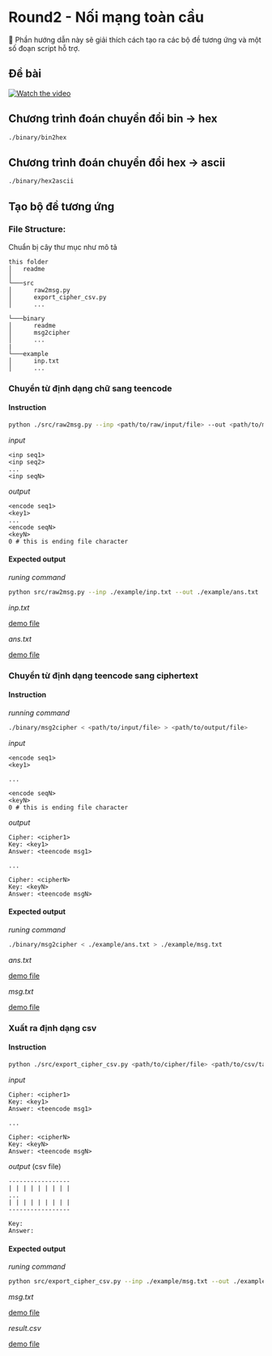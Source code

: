 # **Round2 - Nối mạng toàn cầu**
🚀 Phần hướng dẫn này sẽ giải thích cách tạo ra các bộ đề tương ứng và một số đoạn script hỗ trợ.

## **Đề bài**

[![Watch the video](https://img.youtube.com/vi/Z5k0B4TF8Mg/maxresdefault.jpg)](https://youtube.com/embed/P8LFF1Z0ECI?start=118&end=199)

## Chương trình đoán chuyển đổi bin -> hex

```bash
./binary/bin2hex
```
## Chương trình đoán chuyển đổi hex -> ascii

```bash
./binary/hex2ascii
```
## Tạo bộ đề tương ứng

### File Structure:
Chuẩn bị cây thư mục như mô tả
```
this folder
│   readme
│   
└───src
│      raw2msg.py
│      export_cipher_csv.py
│      ...

└───binary
│      readme
│      msg2cipher
│      ...
|
└───example
│      inp.txt
│      ...

```

### **Chuyển từ định dạng chữ sang teencode**
#### Instruction
```bash
python ./src/raw2msg.py --inp <path/to/raw/input/file> --out <path/to/msg/file> 
```

*input*
```
<inp seq1>
<inp seq2>
...
<inp seqN>
```
*output*
```
<encode seq1>
<key1>
...
<encode seqN>
<keyN>
0 # this is ending file character
```
#### **Expected output**
*runing command*
```bash
python src/raw2msg.py --inp ./example/inp.txt --out ./example/ans.txt
```
*inp.txt* 

[demo file](example/inp.txt)

*ans.txt*

[demo file](example/ans.txt)

### **Chuyển từ định dạng teencode sang ciphertext**
#### Instruction
*running command*
```bash
./binary/msg2cipher < <path/to/input/file> > <path/to/output/file>
```
*input*
```
<encode seq1>
<key1>

...

<encode seqN>
<keyN>
0 # this is ending file character
```

*output*
```
Cipher: <cipher1>
Key: <key1>
Answer: <teencode msg1>

...

Cipher: <cipherN>
Key: <keyN>
Answer: <teencode msgN>
```

#### **Expected output**
*runing command*
```bash
./binary/msg2cipher < ./example/ans.txt > ./example/msg.txt
```
*ans.txt*

[demo file](example/ans.txt)

*msg.txt*

[demo file](example/msg.txt)

### **Xuất ra định dạng csv**
#### Instruction
```bash
python ./src/export_cipher_csv.py <path/to/cipher/file> <path/to/csv/table/file>
```

*input*
```
Cipher: <cipher1>
Key: <key1>
Answer: <teencode msg1>

...

Cipher: <cipherN>
Key: <keyN>
Answer: <teencode msgN>
```

*output* (csv file)
```
-----------------
| | | | | | | | |
...
| | | | | | | | |
-----------------

Key: 
Answer: 
```
#### **Expected output**
*runing command*
```bash
python src/export_cipher_csv.py --inp ./example/msg.txt --out ./example/result.csv
```
*msg.txt*

[demo file](example/msg.txt)

*result.csv*

[demo file](example/result.csv)
